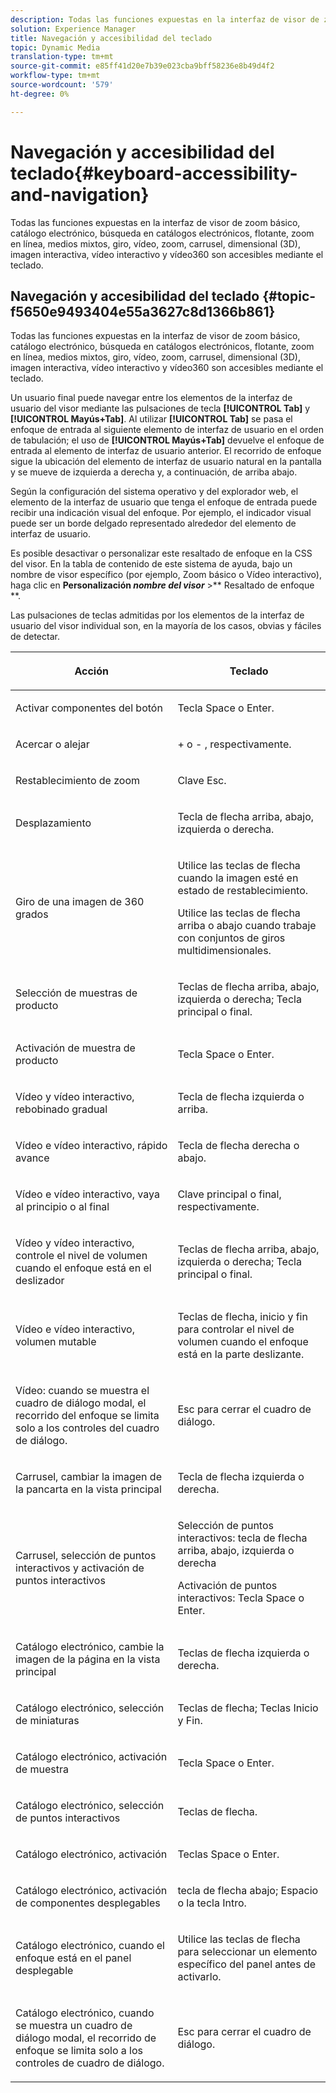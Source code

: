 ```yaml
---
description: Todas las funciones expuestas en la interfaz de visor de zoom básico, catálogo electrónico, búsqueda en catálogos electrónicos, flotante, zoom en línea, medios mixtos, giro, vídeo, zoom, dimensión (3D), carrusel, imagen interactiva, vídeo interactivo y vídeo360 son accesibles mediante el teclado.
solution: Experience Manager
title: Navegación y accesibilidad del teclado
topic: Dynamic Media
translation-type: tm+mt
source-git-commit: e85ff41d20e7b39e023cba9bff58236e8b49d4f2
workflow-type: tm+mt
source-wordcount: '579'
ht-degree: 0%

---
```



# Navegación y accesibilidad del teclado{#keyboard-accessibility-and-navigation}

Todas las funciones expuestas en la interfaz de visor de zoom básico, catálogo electrónico, búsqueda en catálogos electrónicos, flotante, zoom en línea, medios mixtos, giro, vídeo, zoom, carrusel, dimensional (3D), imagen interactiva, vídeo interactivo y vídeo360 son accesibles mediante el teclado.

<!-- Updated June 1, 2020 from https://wiki.corp.adobe.com/pages/viewpage.action?spaceKey=scene7qa&title=s7Viewers%2C+S7SDK%2C+S7OnDemand+Release+Notes - Contact is Sasha -->

## Navegación y accesibilidad del teclado {#topic-f5650e9493404e55a3627c8d1366b861}

Todas las funciones expuestas en la interfaz de visor de zoom básico, catálogo electrónico, búsqueda en catálogos electrónicos, flotante, zoom en línea, medios mixtos, giro, vídeo, zoom, carrusel, dimensional (3D), imagen interactiva, vídeo interactivo y vídeo360 son accesibles mediante el teclado.

Un usuario final puede navegar entre los elementos de la interfaz de usuario del visor mediante las pulsaciones de tecla **[!UICONTROL Tab]** y **[!UICONTROL Mayús+Tab]**. Al utilizar **[!UICONTROL Tab]** se pasa el enfoque de entrada al siguiente elemento de interfaz de usuario en el orden de tabulación; el uso de **[!UICONTROL Mayús+Tab]** devuelve el enfoque de entrada al elemento de interfaz de usuario anterior. El recorrido de enfoque sigue la ubicación del elemento de interfaz de usuario natural en la pantalla y se mueve de izquierda a derecha y, a continuación, de arriba abajo.

Según la configuración del sistema operativo y del explorador web, el elemento de la interfaz de usuario que tenga el enfoque de entrada puede recibir una indicación visual del enfoque. Por ejemplo, el indicador visual puede ser un borde delgado representado alrededor del elemento de interfaz de usuario.

Es posible desactivar o personalizar este resaltado de enfoque en la CSS del visor. En la tabla de contenido de este sistema de ayuda, bajo un nombre de visor específico (por ejemplo, Zoom básico o Vídeo interactivo), haga clic en **Personalización *nombre del visor*** >** Resaltado de enfoque **.

Las pulsaciones de teclas admitidas por los elementos de la interfaz de usuario del visor individual son, en la mayoría de los casos, obvias y fáciles de detectar.

<table id="table_8C49100412224324BF1DBF7FDFDCCBF8"> 
 <thead> 
  <tr> 
   <th colname="col1" class="entry"> <p>Acción </p> </th> 
   <th colname="col2" class="entry"> <p>Teclado </p> </th> 
  </tr> 
 </thead>
 <tbody> 
  <tr> 
   <td colname="col1"> <p>Activar componentes del botón </p> </td> 
   <td colname="col2"> <p>Tecla Space o Enter. </p> </td> 
  </tr> 
  <tr> 
   <td colname="col1"> <p>Acercar o alejar </p> </td> 
   <td colname="col2"> <p> <span class="uicontrol"> +  </span> o  <span class="uicontrol"> -  </span>, respectivamente. </p> </td> 
  </tr> 
  <tr> 
   <td colname="col1"> <p>Restablecimiento de zoom </p> </td> 
   <td colname="col2"> <p>Clave Esc. </p> </td> 
  </tr> 
  <tr> 
   <td colname="col1"> <p>Desplazamiento </p> </td> 
   <td colname="col2"> <p>Tecla de flecha arriba, abajo, izquierda o derecha. </p> </td> 
  </tr> 
  <tr> 
   <td colname="col1"> <p>Giro de una imagen de 360 grados </p> </td> 
   <td colname="col2"> <p>Utilice las teclas de flecha cuando la imagen esté en estado de restablecimiento. </p> <p>Utilice las teclas de flecha arriba o abajo cuando trabaje con conjuntos de giros multidimensionales. </p> </td> 
  </tr> 
  <tr> 
   <td colname="col1"> <p>Selección de muestras de producto </p> </td> 
   <td colname="col2"> <p>Teclas de flecha arriba, abajo, izquierda o derecha; Tecla principal o final. </p> </td> 
  </tr> 
  <tr> 
   <td colname="col1"> <p>Activación de muestra de producto </p> </td> 
   <td colname="col2"> <p>Tecla Space o Enter. </p> </td> 
  </tr> 
  <tr> 
   <td colname="col1"> <p>Vídeo y vídeo interactivo, rebobinado gradual </p> </td> 
   <td colname="col2"> <p>Tecla de flecha izquierda o arriba. </p> </td> 
  </tr> 
  <tr> 
   <td colname="col1"> <p>Vídeo e vídeo interactivo, rápido avance </p> </td> 
   <td colname="col2"> <p>Tecla de flecha derecha o abajo. </p> </td> 
  </tr> 
  <tr> 
   <td colname="col1"> <p>Vídeo e vídeo interactivo, vaya al principio o al final </p> </td> 
   <td colname="col2"> <p>Clave principal o final, respectivamente. </p> </td> 
  </tr> 
  <tr> 
   <td colname="col1"> <p>Vídeo y vídeo interactivo, controle el nivel de volumen cuando el enfoque está en el deslizador </p> </td> 
   <td colname="col2"> <p>Teclas de flecha arriba, abajo, izquierda o derecha; Tecla principal o final. </p> </td> 
  </tr> 
  <tr> 
   <td colname="col1"> <p>Vídeo e vídeo interactivo, volumen mutable </p> </td> 
   <td colname="col2"> <p>Teclas de flecha, inicio y fin para controlar el nivel de volumen cuando el enfoque está en la parte deslizante. </p> </td> 
  </tr> 
  <tr> 
   <td colname="col1"> <p>Vídeo: cuando se muestra el cuadro de diálogo modal, el recorrido del enfoque se limita solo a los controles del cuadro de diálogo. </p> </td> 
   <td colname="col2"> <p>Esc para cerrar el cuadro de diálogo. </p> </td> 
  </tr> 
  <tr> 
   <td colname="col1"> <p>Carrusel, cambiar la imagen de la pancarta en la vista principal </p> </td> 
   <td colname="col2"> <p>Tecla de flecha izquierda o derecha. </p> </td> 
  </tr> 
  <tr> 
   <td colname="col1"> <p>Carrusel, selección de puntos interactivos y activación de puntos interactivos </p> </td> 
   <td colname="col2"> <p>Selección de puntos interactivos: tecla de flecha arriba, abajo, izquierda o derecha </p> <p>Activación de puntos interactivos: Tecla Space o Enter. </p> </td> 
  </tr> 
  <tr> 
   <td colname="col1"> <p>Catálogo electrónico, cambie la imagen de la página en la vista principal </p> </td> 
   <td colname="col2"> <p> Teclas de flecha izquierda o derecha. </p> </td> 
  </tr> 
  <tr> 
   <td colname="col1"> <p>Catálogo electrónico, selección de miniaturas </p> </td> 
   <td colname="col2"> <p>Teclas de flecha; Teclas Inicio y Fin. </p> </td> 
  </tr> 
  <tr> 
   <td colname="col1"> <p>Catálogo electrónico, activación de muestra </p> </td> 
   <td colname="col2"> <p>Tecla Space o Enter. </p> </td> 
  </tr> 
  <tr> 
   <td colname="col1"> <p>Catálogo electrónico, selección de puntos interactivos </p> </td> 
   <td colname="col2"> <p>Teclas de flecha. </p> </td> 
  </tr> 
  <tr> 
   <td colname="col1"> <p>Catálogo electrónico, activación </p> </td> 
   <td colname="col2"> <p>Teclas Space o Enter. </p> </td> 
  </tr> 
  <tr> 
   <td colname="col1"> <p>Catálogo electrónico, activación de componentes desplegables </p> </td> 
   <td colname="col2"> <p> tecla de flecha abajo; Espacio o la tecla Intro. </p> </td> 
  </tr> 
  <tr> 
   <td colname="col1"> <p>Catálogo electrónico, cuando el enfoque está en el panel desplegable </p> </td> 
   <td colname="col2"> <p>Utilice las teclas de flecha para seleccionar un elemento específico del panel antes de activarlo. </p> </td> 
  </tr> 
  <tr> 
   <td colname="col1"> <p>Catálogo electrónico, cuando se muestra un cuadro de diálogo modal, el recorrido de enfoque se limita solo a los controles de cuadro de diálogo. </p> </td> 
   <td colname="col2"> <p>Esc para cerrar el cuadro de diálogo. </p> </td> 
  </tr> 
 </tbody> 
</table>

